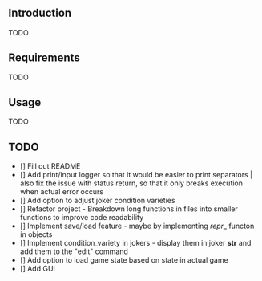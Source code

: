 ## Introduction

TODO

## Requirements

TODO

## Usage

TODO

## TODO

- [] Fill out README
- [] Add print/input logger so that it would be easier to print separators | also fix the issue with status return, so that it only breaks execution when actual error occurs
- [] Add option to adjust joker condition varieties
- [] Refactor project - Breakdown long functions in files into smaller functions to improve code readability
- [] Implement save/load feature - maybe by implementing _repr__ functon in objects
- [] Implement condition_variety in jokers - display them in joker __str__ and add them to the "edit" command 
- [] Add option to load game state based on state in actual game
- [] Add GUI